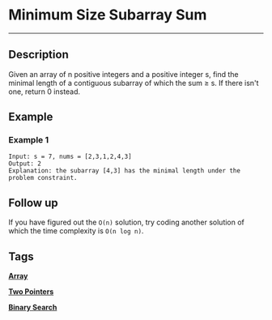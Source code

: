 # Minimum Size Subarray Sum
-----
## Description
Given an array of n positive integers and a positive integer s, find the minimal length of a contiguous subarray of which the sum ≥ s. If there isn't one, return 0 instead.

## Example
### Example 1
```
Input: s = 7, nums = [2,3,1,2,4,3]
Output: 2
Explanation: the subarray [4,3] has the minimal length under the problem constraint.
```

## Follow up
If you have figured out the ```O(n)``` solution, try coding another solution of which the time complexity is ```O(n log n)```. 

## Tags
**[Array](https://leetcode.com/tag/array)**

**[Two Pointers](https://leetcode.com/tag/two-pointers)**

**[Binary Search](https://leetcode.com/tag/binary-search)**
